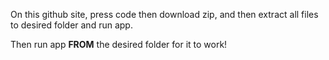 On this github site, press code then download zip, and then extract all files to desired folder and run app.


Then run app **FROM** the desired folder for it to work!
